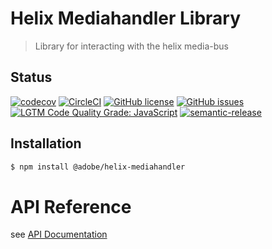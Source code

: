 # Helix Mediahandler Library

> Library for interacting with the helix media-bus

## Status
[![codecov](https://img.shields.io/codecov/c/github/adobe/helix-mediahandler.svg)](https://codecov.io/gh/adobe/helix-mediahandler)
[![CircleCI](https://circleci.com/gh/adobe/helix-mediahandler.svg?style=svg)](https://circleci.com/gh/adobe/helix-mediahandler)
[![GitHub license](https://img.shields.io/github/license/adobe/helix-mediahandler.svg)](https://github.com/adobe/helix-mediahandler/blob/main/LICENSE.txt)
[![GitHub issues](https://img.shields.io/github/issues/adobe/helix-mediahandler.svg)](https://github.com/adobe/helix-mediahandler/issues)
[![LGTM Code Quality Grade: JavaScript](https://img.shields.io/lgtm/grade/javascript/g/adobe/helix-mediahandler.svg?logo=lgtm&logoWidth=18)](https://lgtm.com/projects/g/adobe/helix-mediahandler)
[![semantic-release](https://img.shields.io/badge/%20%20%F0%9F%93%A6%F0%9F%9A%80-semantic--release-e10079.svg)](https://github.com/semantic-release/semantic-release)

## Installation

```bash
$ npm install @adobe/helix-mediahandler
```

# API Reference

see [API Documentation](./docs/README.md)
